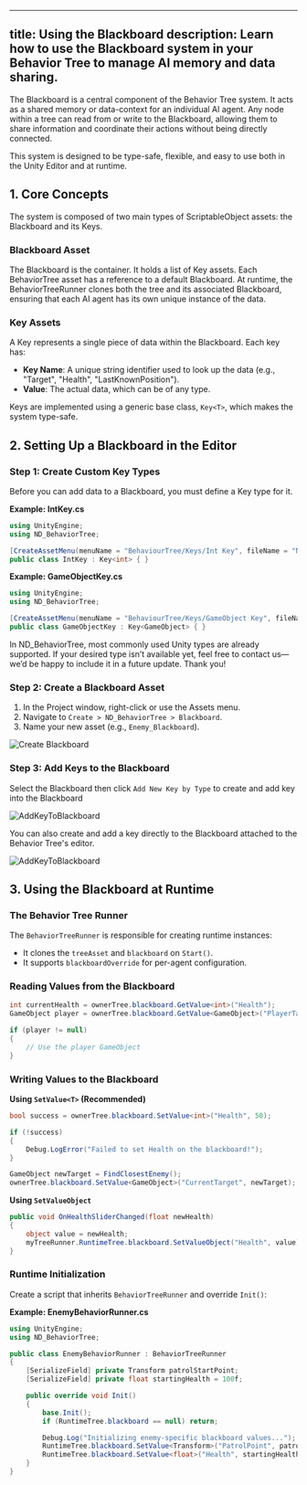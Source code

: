 
---
title: Using the Blackboard
description: Learn how to use the Blackboard system in your Behavior Tree to manage AI memory and data sharing.
---

The Blackboard is a central component of the Behavior Tree system. It acts as a shared memory or data-context for an individual AI agent. Any node within a tree can read from or write to the Blackboard, allowing them to share information and coordinate their actions without being directly connected.

This system is designed to be type-safe, flexible, and easy to use both in the Unity Editor and at runtime.


## 1. Core Concepts

The system is composed of two main types of ScriptableObject assets: the Blackboard and its Keys.

### Blackboard Asset

The Blackboard is the container. It holds a list of Key assets. Each BehaviorTree asset has a reference to a default Blackboard. At runtime, the BehaviorTreeRunner clones both the tree and its associated Blackboard, ensuring that each AI agent has its own unique instance of the data.

### Key Assets

A Key represents a single piece of data within the Blackboard. Each key has:

- **Key Name**: A unique string identifier used to look up the data (e.g., "Target", "Health", "LastKnownPosition").
- **Value**: The actual data, which can be of any type.

Keys are implemented using a generic base class, `Key<T>`, which makes the system type-safe.

## 2. Setting Up a Blackboard in the Editor

### Step 1: Create Custom Key Types

Before you can add data to a Blackboard, you must define a Key type for it.

**Example: IntKey.cs**

```csharp
using UnityEngine;
using ND_BehaviorTree; 

[CreateAssetMenu(menuName = "BehaviourTree/Keys/Int Key", fileName = "New Int Key")]
public class IntKey : Key<int> { }
```

**Example: GameObjectKey.cs**

```csharp
using UnityEngine;
using ND_BehaviorTree;

[CreateAssetMenu(menuName = "BehaviourTree/Keys/GameObject Key", fileName = "New GameObject Key")]
public class GameObjectKey : Key<GameObject> { }
```

In ND_BehaviorTree, most commonly used Unity types are already supported. If your desired type isn’t available yet, feel free to contact us—we’d be happy to include it in a future update.
Thank you!
### Step 2: Create a Blackboard Asset

1. In the Project window, right-click or use the Assets menu.
2. Navigate to `Create > ND_BehaviorTree > Blackboard`.
3. Name your new asset (e.g., `Enemy_Blackboard`).

![Create Blackboard](/images/CreateBlackboard.png)

### Step 3: Add Keys to the Blackboard

Select the Blackboard then click `Add New Key by Type` to create and add key into the Blackboard

![AddKeyToBlackboard](/images/AddKeyToBlackboard.png)

You can also create and add a key directly to the Blackboard attached to the Behavior Tree's editor.

![AddKeyToBlackboard](/images/CreateBlackboard1.PNG)

## 3. Using the Blackboard at Runtime

### The Behavior Tree Runner

The `BehaviorTreeRunner` is responsible for creating runtime instances:

- It clones the `treeAsset` and `blackboard` on `Start()`.
- It supports `blackboardOverride` for per-agent configuration.

### Reading Values from the Blackboard

```csharp
int currentHealth = ownerTree.blackboard.GetValue<int>("Health");
GameObject player = ownerTree.blackboard.GetValue<GameObject>("PlayerTarget");

if (player != null)
{
    // Use the player GameObject
}
```

### Writing Values to the Blackboard

**Using `SetValue<T>` (Recommended)**

```csharp
bool success = ownerTree.blackboard.SetValue<int>("Health", 50);

if (!success)
{
    Debug.LogError("Failed to set Health on the blackboard!");
}

GameObject newTarget = FindClosestEnemy();
ownerTree.blackboard.SetValue<GameObject>("CurrentTarget", newTarget);
```

**Using `SetValueObject`**

```csharp
public void OnHealthSliderChanged(float newHealth)
{
    object value = newHealth; 
    myTreeRunner.RuntimeTree.blackboard.SetValueObject("Health", value);
}
```

### Runtime Initialization

Create a script that inherits `BehaviorTreeRunner` and override `Init()`:

**Example: EnemyBehaviorRunner.cs**

```csharp
using UnityEngine;
using ND_BehaviorTree;

public class EnemyBehaviorRunner : BehaviorTreeRunner
{
    [SerializeField] private Transform patrolStartPoint;
    [SerializeField] private float startingHealth = 100f;

    public override void Init()
    {
        base.Init();
        if (RuntimeTree.blackboard == null) return;

        Debug.Log("Initializing enemy-specific blackboard values...");
        RuntimeTree.blackboard.SetValue<Transform>("PatrolPoint", patrolStartPoint);
        RuntimeTree.blackboard.SetValue<float>("Health", startingHealth);
    }
}
```
